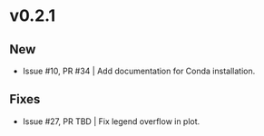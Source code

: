# v0.2.1

## New

- Issue #10, PR #34 | Add documentation for Conda installation.

## Fixes

- Issue #27, PR TBD | Fix legend overflow in plot.
